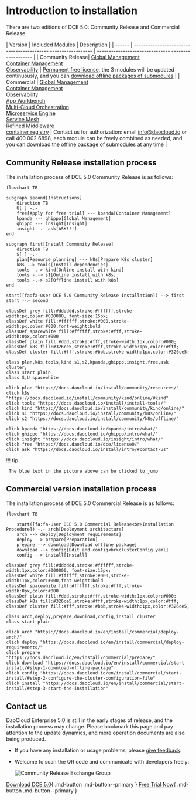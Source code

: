 # Introduction to installation

There are two editions of DCE 5.0: Community Release and Commercial Release.

| Version | Included Modules | Description |
| ------ | ------------------------------------------ ------------------ | ------------------------------- ------------------- |
| Community Release| [Global Management](../ghippo/intro/what.md)<br />[Container Management](../kpanda/intro/what.md)<br />[Observability](../insight/intro/what.md) | [Permanent free license](../dce/license0.md), the 3 modules will be updated continuously, and you can [download offline packages of submodules](../download/dce5.md) |
| Commercial | [Global Management](../ghippo/intro/what.md)<br />[Container Management](../kpanda/intro/what.md)<br />[Observability]( ../insight/intro/what.md)<br />[App Workbench](../amamba/intro/what.md)<br />[Multi-Cloud Orchestration](../kairship/intro/what.md)<br />[Microservice Engine](../skoala/intro/what.md)<br />[Service Mesh](../mspider/intro/what.md)<br />[Refined Middleware](../middleware/what.md)<br />[container registry](../kangaroo/what.md) | Contact us for authorization: email info@daocloud.io or call 400 002 6898, each module can be freely combined as needed, and you can [download the offline package of submodules](../download/dce5.md) at any time |

## Community Release installation process

The installation process of DCE 5.0 Community Release is as follows:

```mermaid
flowchart TB

subgraph second[Instructions]
    direction TB
    U[ ] -.-
    free[Apply for free trial] --- kpanda[Container Management]
    kpanda --- ghippo[Global Management]
    ghippo --- insight[Insight]
    insight -.- ask[ASK!!!]
end

subgraph first[Install Community Release]
    direction TB
    S[ ] -.-
    plan[Resource planning] --> k8s[Prepare K8s cluster] 
    k8s --> tools[Install dependencies]
    tools -.-> kind[Online install with kind]
    tools -.-> s1[Online install with k8s]
    tools -.-> s2[Offline install with k8s]
end

start([fa:fa-user DCE 5.0 Community Release Installation]) --> first
start --> second

classDef grey fill:#dddddd,stroke:#ffffff,stroke-width:px,color:#000000, font-size:15px;
classDef white fill:#ffffff,stroke:#000,stroke-width:px,color:#000,font-weight:bold
classDef spacewhite fill:#ffffff,stroke:#fff,stroke-width:0px,color:#000
classDef plain fill:#ddd,stroke:#fff,stroke-width:1px,color:#000;
classDef k8s fill:#326ce5,stroke:#fff,stroke-width:1px,color:#fff;
classDef cluster fill:#fff,stroke:#bbb,stroke-width:1px,color:#326ce5;

class plan,k8s,tools,kind,s1,s2,kpanda,ghippo,insight,free,ask cluster;
class start plain
class S,U spacewhite

click plan "https://docs.daocloud.io/install/community/resources/"
click k8s "https://docs.daocloud.io/install/community/kind/online/#kind"
click tools "https://docs.daocloud.io/install/install-tools/"
click kind "https://docs.daocloud.io/install/community/kind/online/"
click s1 "https://docs.daocloud.io/install/community/k8s/online/"
click s2 "https://docs.daocloud.io/install/community/k8s/offline/"

click kpanda "https://docs.daocloud.io/kpanda/intro/what/"
click ghippo "https://docs.daocloud.io/ghippo/intro/what/"
click insight "https://docs.daocloud.io/insight/intro/what/"
click free "https://docs.daocloud.io/dce/license0/"
click ask "https://docs.daocloud.io/install/intro/#contact-us"
```

!!! tip

     The blue text in the picture above can be clicked to jump

## Commercial version installation process

The installation process of DCE 5.0 Commercial Release is as follows:

```mermaid
flowchart TB

    start([fa:fa-user DCE 5.0 Commercial Release<br>Installation Procedure]) -.- arch[Deployment architecture]
    arch --> deploy[Deployment requirements]
    deploy --> prepare[Preparation]
    prepare --> download[Download offline package]
    download --> config[Edit and config<br>clusterConfig.yaml]
    config --> install[Install]

classDef grey fill:#dddddd,stroke:#ffffff,stroke-width:1px,color:#000000, font-size:15px;
classDef white fill:#ffffff,stroke:#000,stroke-width:1px,color:#000,font-weight:bold
classDef spacewhite fill:#ffffff,stroke:#fff,stroke-width:0px,color:#000
classDef plain fill:#ddd,stroke:#fff,stroke-width:1px,color:#000;
classDef k8s fill:#326ce5,stroke:#fff,stroke-width:1px,color:#fff;
classDef cluster fill:#fff,stroke:#bbb,stroke-width:1px,color:#326ce5;

class arch,deploy,prepare,download,config,install cluster
class start plain

click arch "https://docs.daocloud.io/en/install/commercial/deploy-arch/"
click deploy "https://docs.daocloud.io/en/install/commercial/deploy-requirements/"
click prepare "https://docs.daocloud.io/en/install/commercial/prepare/"
click download "https://docs.daocloud.io/en/install/commercial/start-install/#step-1-download-offline-package"
click config "https://docs.daocloud.io/en/install/commercial/start-install/#step-2-configure-the-cluster-configuration-file"
click install "https://docs.daocloud.io/en/install/commercial/start-install/#step-3-start-the-installation"
```

## Contact us

DaoCloud Enterprise 5.0 is still in the early stages of release, and the installation process may change. Please bookmark this page and pay attention to the update dynamics, and more operation documents are also being produced.

- If you have any installation or usage problems, please [give feedback](https://github.com/DaoCloud/DaoCloud-docs/issues).

- Welcome to scan the QR code and communicate with developers freely:

     ![Community Release Exchange Group](https://docs.daocloud.io/daocloud-docs-images/docs/images/assist.png)

[Download DCE 5.0](../download/dce5.md){ .md-button .md-button--primary }
[Free Trial Now](../dce/license0.md){ .md-button .md-button--primary }
